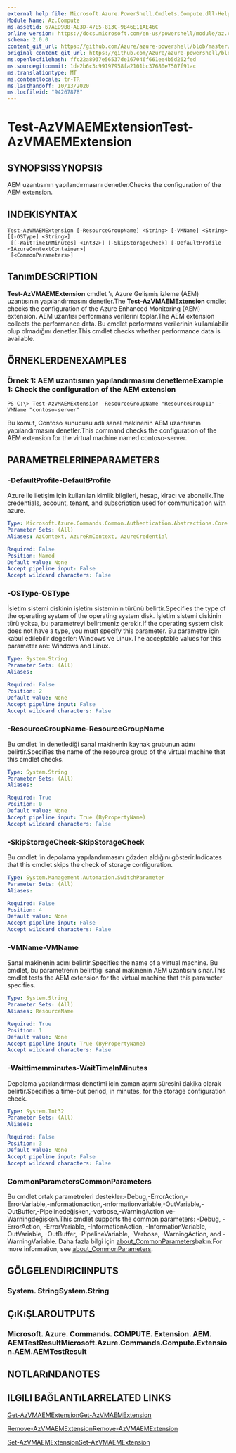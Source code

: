 ```yaml
---
external help file: Microsoft.Azure.PowerShell.Cmdlets.Compute.dll-Help.xml
Module Name: Az.Compute
ms.assetid: 67AED9B8-AE3D-47E5-813C-9B46E11AE46C
online version: https://docs.microsoft.com/en-us/powershell/module/az.compute/test-azvmaemextension
schema: 2.0.0
content_git_url: https://github.com/Azure/azure-powershell/blob/master/src/Compute/Compute/help/Test-AzVMAEMExtension.md
original_content_git_url: https://github.com/Azure/azure-powershell/blob/master/src/Compute/Compute/help/Test-AzVMAEMExtension.md
ms.openlocfilehash: ffc22a8937e56537de167046f661ee4b5d262fed
ms.sourcegitcommit: 1de2b6c3c99197958fa2101bc37680e7507f91ac
ms.translationtype: MT
ms.contentlocale: tr-TR
ms.lasthandoff: 10/13/2020
ms.locfileid: "94267878"
---
```

# <span data-ttu-id="cf953-101">Test-AzVMAEMExtension</span><span class="sxs-lookup"><span data-stu-id="cf953-101">Test-AzVMAEMExtension</span></span>

## <span data-ttu-id="cf953-102">SYNOPSIS</span><span class="sxs-lookup"><span data-stu-id="cf953-102">SYNOPSIS</span></span>
<span data-ttu-id="cf953-103">AEM uzantısının yapılandırmasını denetler.</span><span class="sxs-lookup"><span data-stu-id="cf953-103">Checks the configuration of the AEM extension.</span></span>

## <span data-ttu-id="cf953-104">INDEKI</span><span class="sxs-lookup"><span data-stu-id="cf953-104">SYNTAX</span></span>

```
Test-AzVMAEMExtension [-ResourceGroupName] <String> [-VMName] <String> [[-OSType] <String>]
 [[-WaitTimeInMinutes] <Int32>] [-SkipStorageCheck] [-DefaultProfile <IAzureContextContainer>]
 [<CommonParameters>]
```

## <span data-ttu-id="cf953-105">Tanım</span><span class="sxs-lookup"><span data-stu-id="cf953-105">DESCRIPTION</span></span>
<span data-ttu-id="cf953-106">**Test-AzVMAEMExtension** cmdlet 'ı, Azure Gelişmiş izleme (AEM) uzantısının yapılandırmasını denetler.</span><span class="sxs-lookup"><span data-stu-id="cf953-106">The **Test-AzVMAEMExtension** cmdlet checks the configuration of the Azure Enhanced Monitoring (AEM) extension.</span></span>
<span data-ttu-id="cf953-107">AEM uzantısı performans verilerini toplar.</span><span class="sxs-lookup"><span data-stu-id="cf953-107">The AEM extension collects the performance data.</span></span>
<span data-ttu-id="cf953-108">Bu cmdlet performans verilerinin kullanılabilir olup olmadığını denetler.</span><span class="sxs-lookup"><span data-stu-id="cf953-108">This cmdlet checks whether performance data is available.</span></span>

## <span data-ttu-id="cf953-109">ÖRNEKLERDEN</span><span class="sxs-lookup"><span data-stu-id="cf953-109">EXAMPLES</span></span>

### <span data-ttu-id="cf953-110">Örnek 1: AEM uzantısının yapılandırmasını denetleme</span><span class="sxs-lookup"><span data-stu-id="cf953-110">Example 1: Check the configuration of the AEM extension</span></span>
```
PS C:\> Test-AzVMAEMExtension -ResourceGroupName "ResourceGroup11" -VMName "contoso-server"
```

<span data-ttu-id="cf953-111">Bu komut, Contoso sunucusu adlı sanal makinenin AEM uzantısının yapılandırmasını denetler.</span><span class="sxs-lookup"><span data-stu-id="cf953-111">This command checks the configuration of the AEM extension for the virtual machine named contoso-server.</span></span>

## <span data-ttu-id="cf953-112">PARAMETRELERINE</span><span class="sxs-lookup"><span data-stu-id="cf953-112">PARAMETERS</span></span>

### <span data-ttu-id="cf953-113">-DefaultProfile</span><span class="sxs-lookup"><span data-stu-id="cf953-113">-DefaultProfile</span></span>
<span data-ttu-id="cf953-114">Azure ile iletişim için kullanılan kimlik bilgileri, hesap, kiracı ve abonelik.</span><span class="sxs-lookup"><span data-stu-id="cf953-114">The credentials, account, tenant, and subscription used for communication with azure.</span></span>

```yaml
Type: Microsoft.Azure.Commands.Common.Authentication.Abstractions.Core.IAzureContextContainer
Parameter Sets: (All)
Aliases: AzContext, AzureRmContext, AzureCredential

Required: False
Position: Named
Default value: None
Accept pipeline input: False
Accept wildcard characters: False
```

### <span data-ttu-id="cf953-115">-OSType</span><span class="sxs-lookup"><span data-stu-id="cf953-115">-OSType</span></span>
<span data-ttu-id="cf953-116">İşletim sistemi diskinin işletim sisteminin türünü belirtir.</span><span class="sxs-lookup"><span data-stu-id="cf953-116">Specifies the type of the operating system of the operating system disk.</span></span>
<span data-ttu-id="cf953-117">İşletim sistemi diskinin türü yoksa, bu parametreyi belirtmeniz gerekir.</span><span class="sxs-lookup"><span data-stu-id="cf953-117">If the operating system disk does not have a type, you must specify this parameter.</span></span>
<span data-ttu-id="cf953-118">Bu parametre için kabul edilebilir değerler: Windows ve Linux.</span><span class="sxs-lookup"><span data-stu-id="cf953-118">The acceptable values for this parameter are: Windows and Linux.</span></span>

```yaml
Type: System.String
Parameter Sets: (All)
Aliases:

Required: False
Position: 2
Default value: None
Accept pipeline input: False
Accept wildcard characters: False
```

### <span data-ttu-id="cf953-119">-ResourceGroupName</span><span class="sxs-lookup"><span data-stu-id="cf953-119">-ResourceGroupName</span></span>
<span data-ttu-id="cf953-120">Bu cmdlet 'in denetlediği sanal makinenin kaynak grubunun adını belirtir.</span><span class="sxs-lookup"><span data-stu-id="cf953-120">Specifies the name of the resource group of the virtual machine that this cmdlet checks.</span></span>

```yaml
Type: System.String
Parameter Sets: (All)
Aliases:

Required: True
Position: 0
Default value: None
Accept pipeline input: True (ByPropertyName)
Accept wildcard characters: False
```

### <span data-ttu-id="cf953-121">-SkipStorageCheck</span><span class="sxs-lookup"><span data-stu-id="cf953-121">-SkipStorageCheck</span></span>
<span data-ttu-id="cf953-122">Bu cmdlet 'in depolama yapılandırmasını gözden aldığını gösterir.</span><span class="sxs-lookup"><span data-stu-id="cf953-122">Indicates that this cmdlet skips the check of storage configuration.</span></span>

```yaml
Type: System.Management.Automation.SwitchParameter
Parameter Sets: (All)
Aliases:

Required: False
Position: 4
Default value: None
Accept pipeline input: False
Accept wildcard characters: False
```

### <span data-ttu-id="cf953-123">-VMName</span><span class="sxs-lookup"><span data-stu-id="cf953-123">-VMName</span></span>
<span data-ttu-id="cf953-124">Sanal makinenin adını belirtir.</span><span class="sxs-lookup"><span data-stu-id="cf953-124">Specifies the name of a virtual machine.</span></span>
<span data-ttu-id="cf953-125">Bu cmdlet, bu parametrenin belirttiği sanal makinenin AEM uzantısını sınar.</span><span class="sxs-lookup"><span data-stu-id="cf953-125">This cmdlet tests the AEM extension for the virtual machine that this parameter specifies.</span></span>

```yaml
Type: System.String
Parameter Sets: (All)
Aliases: ResourceName

Required: True
Position: 1
Default value: None
Accept pipeline input: True (ByPropertyName)
Accept wildcard characters: False
```

### <span data-ttu-id="cf953-126">-Waittimeınminutes</span><span class="sxs-lookup"><span data-stu-id="cf953-126">-WaitTimeInMinutes</span></span>
<span data-ttu-id="cf953-127">Depolama yapılandırması denetimi için zaman aşımı süresini dakika olarak belirtir.</span><span class="sxs-lookup"><span data-stu-id="cf953-127">Specifies a time-out period, in minutes, for the storage configuration check.</span></span>

```yaml
Type: System.Int32
Parameter Sets: (All)
Aliases:

Required: False
Position: 3
Default value: None
Accept pipeline input: False
Accept wildcard characters: False
```

### <span data-ttu-id="cf953-128">CommonParameters</span><span class="sxs-lookup"><span data-stu-id="cf953-128">CommonParameters</span></span>
<span data-ttu-id="cf953-129">Bu cmdlet ortak parametreleri destekler:-Debug,-ErrorAction,-ErrorVariable,-ınformationaction,-ınformationvariable,-OutVariable,-OutBuffer,-Pipelinedeğişken,-verbose,-WarningAction ve-Warningdeğişken.</span><span class="sxs-lookup"><span data-stu-id="cf953-129">This cmdlet supports the common parameters: -Debug, -ErrorAction, -ErrorVariable, -InformationAction, -InformationVariable, -OutVariable, -OutBuffer, -PipelineVariable, -Verbose, -WarningAction, and -WarningVariable.</span></span> <span data-ttu-id="cf953-130">Daha fazla bilgi için [about_CommonParameters](http://go.microsoft.com/fwlink/?LinkID=113216)bakın.</span><span class="sxs-lookup"><span data-stu-id="cf953-130">For more information, see [about_CommonParameters](http://go.microsoft.com/fwlink/?LinkID=113216).</span></span>

## <span data-ttu-id="cf953-131">GÖLGELENDIRICI</span><span class="sxs-lookup"><span data-stu-id="cf953-131">INPUTS</span></span>

### <span data-ttu-id="cf953-132">System. String</span><span class="sxs-lookup"><span data-stu-id="cf953-132">System.String</span></span>

## <span data-ttu-id="cf953-133">ÇıKıŞLAR</span><span class="sxs-lookup"><span data-stu-id="cf953-133">OUTPUTS</span></span>

### <span data-ttu-id="cf953-134">Microsoft. Azure. Commands. COMPUTE. Extension. AEM. AEMTestResult</span><span class="sxs-lookup"><span data-stu-id="cf953-134">Microsoft.Azure.Commands.Compute.Extension.AEM.AEMTestResult</span></span>

## <span data-ttu-id="cf953-135">NOTLARıNDA</span><span class="sxs-lookup"><span data-stu-id="cf953-135">NOTES</span></span>

## <span data-ttu-id="cf953-136">ILGILI BAĞLANTıLAR</span><span class="sxs-lookup"><span data-stu-id="cf953-136">RELATED LINKS</span></span>

[<span data-ttu-id="cf953-137">Get-AzVMAEMExtension</span><span class="sxs-lookup"><span data-stu-id="cf953-137">Get-AzVMAEMExtension</span></span>](./Get-AzVMAEMExtension.md)

[<span data-ttu-id="cf953-138">Remove-AzVMAEMExtension</span><span class="sxs-lookup"><span data-stu-id="cf953-138">Remove-AzVMAEMExtension</span></span>](./Remove-AzVMAEMExtension.md)

[<span data-ttu-id="cf953-139">Set-AzVMAEMExtension</span><span class="sxs-lookup"><span data-stu-id="cf953-139">Set-AzVMAEMExtension</span></span>](./Set-AzVMAEMExtension.md)


